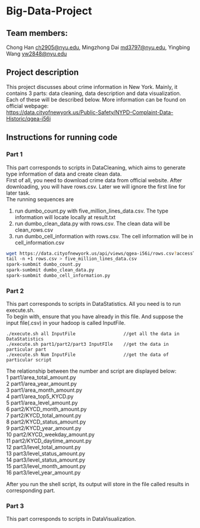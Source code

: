 # Big-Data-Project

## Team members:
Chong Han  ch2905@nyu.edu, Mingzhong Dai  md3797@nyu.edu, Yingbing Wang yw2848@nyu.edu	      


## Project description
This project discusses about crime information in New York. Mainly, it contains 3 parts: data cleaning, data description and data visualization. Each of these will be described below. More information can be found on official webpage:   
https://data.cityofnewyork.us/Public-Safety/NYPD-Complaint-Data-Historic/qgea-i56i

## Instructions for running code
### Part 1
This part corresponds to scripts in DataCleaning, which aims to generate type information of data and create clean data.   
First of all, you need to download crime data from official website. After downloading, you will have rows.csv. Later we will ignore the first line for later task.   
The running sequences are  
1. run dumbo_count.py with five_million_lines_data.csv. The type information will locate locally at result.txt
2. run dumbo_clean_data.py with rows.csv. The clean data will be clean_rows.csv
3. run dumbo_cell_information with rows.csv. The cell information will be in cell_information.csv

```bash
wget https://data.cityofnewyork.us/api/views/qgea-i56i/rows.csv?accessType=DOWNLOAD
tail -n +1 rows.csv > five_million_lines_data.csv
spark-sumbmit dumbo_count.py
spark-sumbmit dumbo_clean_data.py
spark-sumbmit dumbo_cell_information.py
```


### Part 2
This part corresponds to scripts in DataStatistics. All you need is to run  execute.sh.  
To begin with, ensure that you have already in this file. And suppose the input file(.csv) in your hadoop is called InputFile.  
```
./execute.sh all InputFile                  //get all the data in DataStatistics   
./execute.sh part1/part2/part3 InputFIle    //get the data in particular part
./execute.sh Num InputFile                  //get the data of particular script
```

The relationship between the number and script are displayed below:  
1			part1/area_total_amount.py  
2			part1/area_year_amount.py  
3			part1/area_month_amount.py  
4			part1/area_top5_KYCD.py  
5			part1/area_level_amount.py  
6			part2/KYCD_month_amount.py  
7			part2/KYCD_total_amount.py  
8			part2/KYCD_status_amount.py   
9			part2/KYCD_year_amount.py  
10			part2/KYCD_weekday_amount.py    
11			part2/KYCD_daytime_amount.py  
12			part3/level_total_amount.py  
13			part3/level_status_amount.py  
14			part3/level_status_amount.py  
15			part3/level_month_amount.py  
16			part3/level_year_amount.py  

After you run the shell script, its output will store in the file called results in corresponding part.

### Part 3
This part corresponds to scripts in DataVisualization.   
